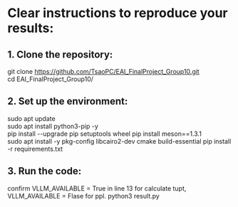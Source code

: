 # Clear instructions to reproduce your results:

## 1. Clone the repository:
git clone https://github.com/TsaoPC/EAI_FinalProject_Group10.git   
cd EAI_FinalProject_Group10/  

## 2. Set up the environment:
sudo apt update  
sudo apt install python3-pip -y  
pip install --upgrade pip setuptools wheel
pip install meson==1.3.1  
sudo apt install -y pkg-config libcairo2-dev cmake build-essential
pip install -r requirements.txt  
 
## 3. Run the code:
confirm VLLM_AVAILABLE = True in line 13 for calculate tupt, VLLM_AVAILABLE = Flase for ppl. 
python3 result.py
